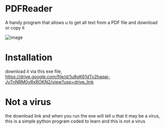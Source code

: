 # PDFReader
A handy program that allows u to get all text from a PDF file and download or copy it

![image](https://github.com/NovaPlays134/PDFReader/assets/120801515/c1cd70db-ce68-462c-a409-dfea99bcd657)

# Installation
download it via this exe file,
https://drive.google.com/file/d/1u8gK61dTv2haqai-JyTnNRM0vRxROKN2/view?usp=drive_link

# Not a virus
the download link and when you run the exe will tell u that it may be a virus,
this is a simple python program coded to learn and this is not a virus
